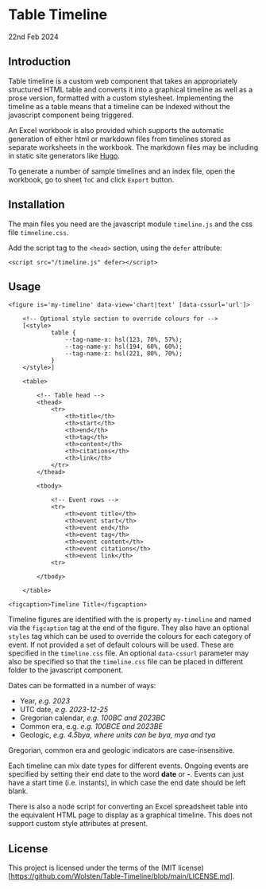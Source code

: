 # Table Timeline

22nd Feb 2024

## Introduction

Table timeline is a custom web component that takes an appropriately structured HTML table and converts it into a graphical timeline as well as a prose version, formatted with a custom stylesheet. Implementing the timeline as a table means that a timeline can be indexed without the javascript component being triggered.

An Excel workbook is also provided which supports the automatic generation of either html or markdown files from timelines stored as separate worksheets in the workbook. The markdown files may be including in static site generators like [Hugo](https://gohugo.io).

To generate a number of sample timelines and an index file, open the workbook, go to sheet `ToC` and click `Export` button.

## Installation

The main files you need are the javascript module `timeline.js` and the css file `timneline.css`.

Add the script tag to the `<head>` section, using the `defer` attribute:

`<script src="/timeline.js" defer></script>`


## Usage

```
<figure is='my-timeline' data-view='chart|text' [data-cssurl='url']>

    <!-- Optional style section to override colours for -->
    [<style>
            table {
                --tag-name-x: hsl(123, 70%, 57%);
                --tag-name-y: hsl(194, 60%, 60%);
                --tag-name-z: hsl(221, 80%, 70%);
            }
    </style>]

    <table>

        <!-- Table head -->
        <thead>
            <tr>
                <th>title</th>
                <th>start</th>
                <th>end</th>
                <th>tag</th>
                <th>content</th>
                <th>citations</th>
                <th>link</th>
            </tr>
        </thead>

        <tbody>

            <!-- Event rows -->
            <tr>
                <th>event title</th>
                <th>event start</th>
                <th>event end</th>
                <th>event tag</th>
                <th>event content</th>
                <th>event citations</th>
                <th>event link</th>
            <tr>

        </tbody>

    </table>

<figcaption>Timeline Title</figcaption>
```

Timeline figures are identified with the is property `my-timeline` and named via the `figcaption` tag at the end of the figure. They also have an optional `styles` tag which can be used to override the colours for each category of event. If not provided a set of default colours will be used. These are specified in the `timeline.css` file. An optional `data-cssurl` parameter may also be specified so that the `timeline.css` file can be placed in different folder to the javascript component.

Dates can be formatted in a number of ways:

-   Year, _e.g. 2023_
-   UTC date, _e.g. 2023-12-25_
-   Gregorian calendar, _e.g. 100BC and 2023BC_
-   Common era, e.g. _e.g. 100BCE and 2023BE_
-   Geologic, _e.g. 4.5bya, where units can be bya, mya and tya_

Gregorian, common era and geologic indicators are case-insensitive.

Each timeline can mix date types for different events. Ongoing events are specified by setting their end date to the word **date** or **-**. Events can just have a start time (i.e. instants), in which case the end date should be left blank.

There is also a node script for converting an Excel spreadsheet table into the equivalent HTML page to display as a graphical timeline. This does not support custom style attributes at present.


## License

This project is licensed under the terms of the (MIT license)[https://github.com/Wolsten/Table-Timeline/blob/main/LICENSE.md].